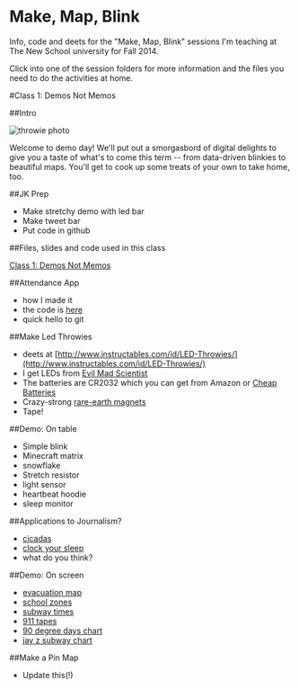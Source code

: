 Make, Map, Blink
==============

Info, code and deets for the "Make, Map, Blink" sessions I'm teaching at The New School university for Fall 2014.

Click into one of the session folders for more information and the files you need to do the activities at home.

#Class 1: Demos Not Memos

##Intro

![throwie photo](https://dl.dropboxusercontent.com/u/466610/blogelements/2-LED_Throwies.JPG)

Welcome to demo day! We'll put out a smorgasbord of digital delights to give you a taste of what's to come this term -- from data-driven blinkies to beautiful maps. You'll get to cook up some treats of your own to take home, too.

##JK Prep

- Make stretchy demo with led bar
- Make tweet bar
- Put code in github

##Files, slides and code used in this class

[Class 1: Demos Not Memos](https://github.com/jkeefe/make-map-blink/tree/master/class-01)

##Attendance App

- how I made it
- the code is [here](https://github.com/jkeefe/projects-johnkeefe-net/blob/master/server.js)
- quick hello to git

##Make Led Throwies

- deets at [http://www.instructables.com/id/LED-Throwies/](http://www.instructables.com/id/LED-Throwies/)
- I get LEDs from [Evil Mad Scientist](http://shop.evilmadscientist.com/productsmenu/partsmenu/383-allled?qh=YTo0OntpOjA7czo0OiJsZWRzIjtpOjE7czozOiJsZWQiO2k6MjtzOjY6ImxlZHMnLCI7aTozO3M6NToibGVkJ3MiO30%3D)
- The batteries are CR2032 which you can get from Amazon or [Cheap Batteries](http://www.cheap-batteries.com/cn.html)
- Crazy-strong [rare-earth magnets](http://www.amazon.com/BYKES-Neodymium-Extremly-Powerful-Refrigerator/dp/B00I53PPS6/ref=sr_1_18?s=industrial&ie=UTF8&qid=1409539170&sr=1-18&keywords=bykes+technologies%C2%AE)
- Tape!

##Demo: On table

* Simple blink
* Minecraft matrix
* snowflake
* Stretch resistor
* light sensor
* heartbeat hoodie
* sleep monitor

##Applications to Journalism?

- [cicadas](http://project.wnyc.org/cicadas/)
- [clock your sleep](http://project.wnyc.org/sleep/)
- what do you think?

##Demo: On screen

- [evacuation map](http://project.wnyc.org/hurricane-zones/hurricane-zones.html)
- [school zones](http://project.wnyc.org/speed-zones/)
- [subway times](http://project.wnyc.org/transit-time/)
- [911 tapes](http://project.wnyc.org/convent-fire/)
- [90 degree days chart](http://project.wnyc.org/90-degree-days/)
- [jay z subway chart](http://www.wnyc.org/story/285139-counting-the-jay-z-subway-crowd/)

##Make a Pin Map

- Update this(!)



